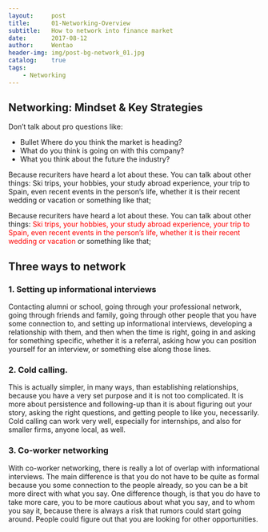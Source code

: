 ```yaml
---
layout:     post
title:      01-Networking-Overview
subtitle:   How to network into finance market
date:       2017-08-12
author:     Wentao
header-img: img/post-bg-network_01.jpg
catalog:    true
tags:
    - Networking
---
```



## Networking: Mindset & Key Strategies
Don’t talk about pro questions like:
* Bullet Where do you think the market is heading?
* What do you think is going on with this company?
* What you think about the future the industry?

Because recuriters have heard a lot about these. You can talk about other things: Ski trips, your hobbies, your study abroad experience, your trip to Spain, even recent events in the person’s life, whether it is their recent wedding or vacation or something like that;

Because recuriters have heard a lot about these. You can talk about other things: <font color=red>Ski trips, your hobbies, your study abroad experience, your trip to Spain, even recent events in the person’s life, whether it is their recent wedding or vacation</font> or something like that;

## Three ways to network
### 1. Setting up informational interviews

Contacting alumni or school, going through your professional network, going through friends and family, going through other people that you have some connection to, and setting up informational interviews, developing a relationship with them, and then when the time is right, going in and asking for something specific, whether it is a referral, asking how you can position yourself for an interview, or something else along those lines.

### 2. Cold calling.

This is actually simpler, in many ways, than establishing relationships, because you have a very set purpose and it is not too complicated. It is more about persistence and following-up than it is about figuring out your story, asking the right questions, and getting people to like you, necessarily. Cold calling can work very well, especially for internships, and also for smaller firms, anyone local, as well.

### 3. Co-worker networking

With co-worker networking, there is really a lot of overlap with informational interviews. The main difference is that you do not have to be quite as formal because you some connection to the people already, so you can be a bit more direct with what you say. One difference though, is that you do have to take more care, you to be more cautious about what you say, and to whom you say it, because there is always a risk that rumors could start going around. People could figure out that you are looking for other opportunities.
